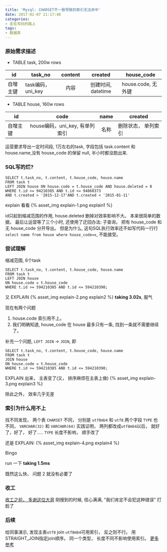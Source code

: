 ```yaml
---
title: 'Mysql: CHARSET不一致导致的索引无法命中'
date: 2017-02-07 21:17:40
categories:
- 走在写码的路上
tags:
- 数据库
---
```


### 原始需求描述
- TABLE task,  200w rows

|     id     | task_no |  content  |  created  | house_code |
| --------- | ----------- | :---------: | :----------: | -----------------|
| 自增主键 | task编码，uni_key | 内容 | 创建时间, datetime | house.code, 无外键 |

- TABLE house, 160w rows

|       id       |    code    |    name    |   created   |
| ------------ | :----------: | :-----------: | ------------- |
| 自增主键 | house编码，uni_key, 有单列索引 |    名称    | 删除状态， 单列索引 |

运营要求导出一定时间段, 1万左右的task, 字段包括 task.content 和 house.name,没有 house_code 的保留 null, 半小时都没跑出来.

<!-- more -->

### SQL写的烂?

```
SELECT t.task_no, t.content, t.house_code, house.name
FROM task t
LEFT JOIN house ON house.code = t.house_code AND house.deleted = 0
WHERE t.id >= 94210385 AND t.id <= 94860373
AND t.created > '2015-12-17'AND t.created < '2015-01-11'
```

explain 看看
{% asset_img explain-1.png explain1 %}

id只起到缩减范围的作用, house.deleted 删掉对效率影响不大。
本来很简单的数据， 最后让运营等了三个小时, 还使用了迂回办法: 子查询， 把有 house_code 和 无 house_code 分开导出。
但是为什么, 这句SQL执行效率还不如写代码一行行 `select name from house where house_code=x`, 不能接受。

### 尝试理解

缩减范围, 6个task

```
SELECT t.task_no, t.content, t.house_code, house.name
FROM task t
LEFT JOIN house
ON house.code = t.house_code
WHERE t.id >= 594210385 AND t.id <= 594210390;
```

又 EXPLAIN
{% asset_img explain-2.png explain2 %}
**taking 3.02s**, 服气

现在有两个问题
1. house.code 索引用不上。
2. 我们明确知道, house_code 在 house 最多只有一条, 找到一条就不需要继续了。

补充一个问题, `LEFT JOIN` -> `JOIN`, 即

```
SELECT t.task_no, t.content, t.house_code, house.name
FROM task t
JOIN house
ON house.code = t.house_code
WHERE t.id >= 594210385 AND t.id <= 594210390;
```
EXPLAIN 出来， 主表变了(又， 排序麻烦在主表上做)
{% asset_img explain-3.png explain3 %}

除此之外， 效率几乎无差

### 索引为什么用不上

找不同发现， 两个表 `CHARSET` 不同， 分别是 `utf8mb4` 和 `utf8`
两个字段 `TYPE` 也不同， `VARCHAR(32)` 和 `VARCHAR(64)`
实践证明， 两列都改成`utf8mb4`以后， 就好了，好了， 好了.....
`TYPE` 长度不影响， 顺手改了

还是 EXPLAIN:
{% asset_img explain-4.png explain4 %}

Bingo

run 一下 **taking 1.5ms**

既然这么快， 问题 2 就没有必要了

### 收工

[收工之前， 多谢这位大哥](http://stackoverflow.com/questions/18660252/mysql-why-does-left-join-not-use-an-index)
刚搜到的时候, 信心满满, "我们肯定不会犯这种错误"
打脸了

### 后续

给同事演示, 发现主表`utf8` join `utf8mb4`可用索引， 反之则不行。
用STRAIGHT_JOIN指定join顺序。
同一个类型， 长度不同不影响使用索引。
[更多参考](https://github.com/Yhzhtk/note/issues/43)
